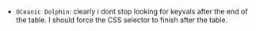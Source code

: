 * `OCeanic Dolphin`: clearly i dont stop looking for keyvals after the end of the table. I should force the CSS selector
  to finish after the table.
